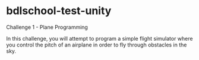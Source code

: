 # bdlschool-test-unity

Challenge 1 - Plane Programming

In this challenge, you will attempt to program a simple flight simulator where you control the pitch of an airplane in order to fly through obstacles in the sky.
